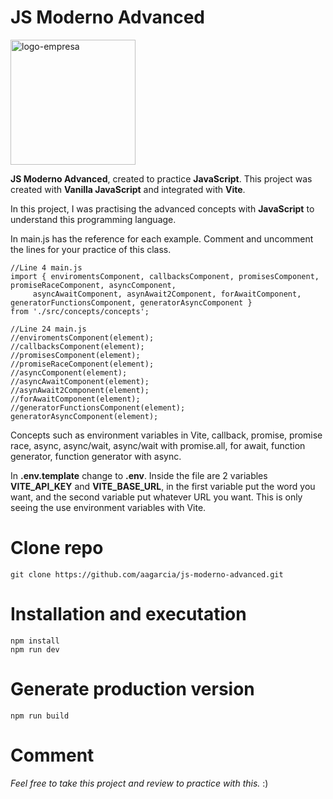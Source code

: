 # JS Moderno Advanced

<img src="http://www.esagaweb.com/images/logos/logo.png" width="200px" height="200px" alt="logo-empresa">

**JS Moderno Advanced**, created to practice **JavaScript**. This project was created with **Vanilla JavaScript** and integrated with **Vite**.

In this project, I was practising the advanced concepts with **JavaScript** to understand this programming language.

In main.js has the reference for each example. Comment and uncomment the lines for your practice of this class.

    //Line 4 main.js
    import { enviromentsComponent, callbacksComponent, promisesComponent, promiseRaceComponent, asyncComponent, 
         asyncAwaitComponent, asynAwait2Component, forAwaitComponent, generatorFunctionsComponent, generatorAsyncComponent } 
    from './src/concepts/concepts';

    //Line 24 main.js
    //enviromentsComponent(element);
    //callbacksComponent(element);
    //promisesComponent(element);
    //promiseRaceComponent(element);
    //asyncComponent(element);
    //asyncAwaitComponent(element);
    //asynAwait2Component(element);
    //forAwaitComponent(element);
    //generatorFunctionsComponent(element);
    generatorAsyncComponent(element);

Concepts such as environment variables in Vite, callback, promise, promise race, async, async/wait, async/wait with promise.all, for await, function generator, function generator with async.

In **.env.template** change to **.env**. Inside the file are 2 variables **VITE_API_KEY** and **VITE_BASE_URL**, in the first variable put the word you want, and the second variable put whatever URL you want. This is only seeing the use environment variables with Vite. 

# Clone repo

    git clone https://github.com/aagarcia/js-moderno-advanced.git

# Installation and executation

    npm install
    npm run dev

# Generate production version

    npm run build

# Comment

*Feel free to take this project and review to practice with this.* :)